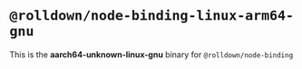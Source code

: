 # `@rolldown/node-binding-linux-arm64-gnu`

This is the **aarch64-unknown-linux-gnu** binary for `@rolldown/node-binding`
